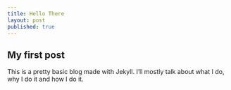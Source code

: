 ```yaml
---
title: Hello There
layout: post
published: true
---
```

## My first post

This is a pretty basic blog made with Jekyll. I’ll mostly talk about what I do, why I do it and how I do it.
